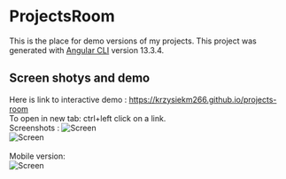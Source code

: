 # ProjectsRoom
This is the place for demo versions of my projects.
This project was generated with [Angular CLI](https://github.com/angular/angular-cli) version 13.3.4.

## Screen shotys and demo
Here is link to interactive demo : https://krzysiekm266.github.io/projects-room <br>
To open in new tab: ctrl+left click on a link. <br>
Screenshots :
![Screen](/screenshots/bookshelfscr1.png "Screen") <br>
![Screen](/screenshots/bookshelfscr2.png "Screen") <br>
<br>
Mobile version: <br>
![Screen](/screenshots/bookshelfmobile.png "Screen") <br>

